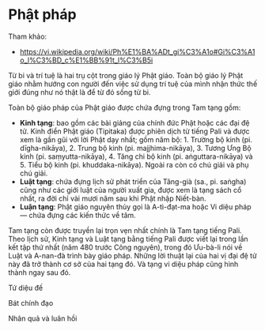 # Phật pháp

Tham khảo:

- <https://vi.wikipedia.org/wiki/Ph%E1%BA%ADt_gi%C3%A1o#Gi%C3%A1o_l%C3%BD_c%E1%BB%91t_l%C3%B5i>

Từ bi và trí tuệ là hai trụ cột trong giáo lý Phật giáo. Toàn bộ giáo lý Phật giáo nhằm hướng con người đến việc sử dụng trí tuệ của mình nhận thức thế giới đúng như nó thật là để từ đó sống từ bi.

Toàn bộ giáo pháp của Phật giáo được chứa đựng trong Tam tạng gồm:

- **Kinh tạng**: bao gồm các bài giảng của chính đức Phật hoặc các đại đệ tử. Kinh điển Phật giáo (Tipitaka) được phiên dịch từ tiếng Pali và được xem là gần gũi với lời Phật dạy nhất; gồm năm bộ: 1. Trường bộ kinh (pi. dīgha-nikāya), 2. Trung bộ kinh (pi. majjhima-nikāya), 3. Tương Ưng Bộ kinh (pi. saṃyutta-nikāya), 4. Tăng chi bộ kinh (pi. aṅguttara-nikāya) và 5. Tiểu bộ kinh (pi. khuddaka-nikāya). Ngoài ra còn có chú giải và phụ chú giải.
- **Luật tạng**: chứa đựng lịch sử phát triển của Tăng-già (sa., pi. saṅgha) cũng như các giới luật của người xuất gia, được xem là tạng sách cổ nhất, ra đời chỉ vài mươi năm sau khi Phật nhập Niết-bàn.
- **Luận tạng**: Phật giáo nguyên thủy gọi là A-tì-đạt-ma hoặc Vi diệu pháp — chứa đựng các kiến thức về tâm.

Tam tạng còn được truyền lại trọn vẹn nhất chính là Tam tạng tiếng Pali. Theo lịch sử, Kinh tạng và Luật tạng bằng tiếng Pali được viết lại trong lần kết tập thứ nhất (năm 480 trước Công nguyên), trong đó Ưu-bà-li nói về Luật và A-nan-đà trình bày giáo pháp. Những lời thuật lại của hai vị đại đệ tử này đã trở thành cơ sở của hai tạng đó. Và tạng vi diệu pháp cũng hình thành ngay sau đó.

Tứ diệu đế

Bát chính đạo

Nhân quả và luân hồi

